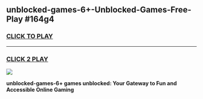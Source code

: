 
## unblocked-games-6+-Unblocked-Games-Free-Play #164g4
<h3>
<a href="https://us.freeplayer.one?title=unblocked-games-6+&ref=9M">CLICK TO PLAY</a></h3>
<hr>

<h3>
<a href="https://us.freeplayer.one?title=unblocked-games-6+&ref=9M">CLICK 2 PLAY</a>
  
</h3>

<a href="https://us.freeplayer.one?title=unblocked-games-6+&ref=9M"><img src="https://clearcache.store/games.png"></a>


**unblocked-games-6+ games unblocked: Your Gateway to Fun and Accessible Online Gaming**
